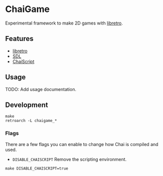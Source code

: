 # ChaiGame

Experimental framework to make 2D games with [libretro](https://www.libretro.com).

## Features

- [libretro](https://www.libretro.com)
- [SDL](https://www.libsdl.org)
- [ChaiScript](http://chaiscript.com)

## Usage

TODO: Add usage documentation.

## Development

```
make
retroarch -L chaigame_*
```

### Flags

There are a few flags you can enable to change how Chai is compiled and used.

- `DISABLE_CHAISCRIPT` Remove the scripting environment.

```
make DISABLE_CHAISCRIPT=true
```
